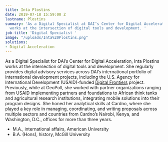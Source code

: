 ```yaml
---
title: Inta Plostins
date: 2019-07-18 15:59:00 Z
lastname: Plostins
summary: 'As a Digital Specialist at DAI’s Center for Digital Acceleration, Inta Plostins
  works at the intersection of digital tools and development. '
job-title: 'Digital Specialist '
image: "/uploads/Inta%20Plostins.png"
solutions:
- Digital Acceleration
---
```


As a Digital Specialist for DAI’s Center for Digital Acceleration, Inta Plostins works at the intersection of digital tools and development. She regularly provides digital advisory services across DAI’s international portfolio of international development projects, including the U.S. Agency for International Development (USAID)-funded [Digital Frontiers](https://www.dai.com/our-work/projects/worldwide-digital-frontiers-df) project. Previously, while at GeoPoll, she worked with partner organizations ranging from USAID implementing partners and foundations to African think tanks and agricultural research institutions, integrating mobile solutions into their program designs. She honed her analytical skills at Cardno, where she played a key role in managing, coordinating, and writing proposals across multiple sectors and countries from Cardno’s Nairobi, Kenya, and Washington, D.C., offices for more than three years. 

* M.A., international affairs, American University
* B.A. (Hons), history, McGill University